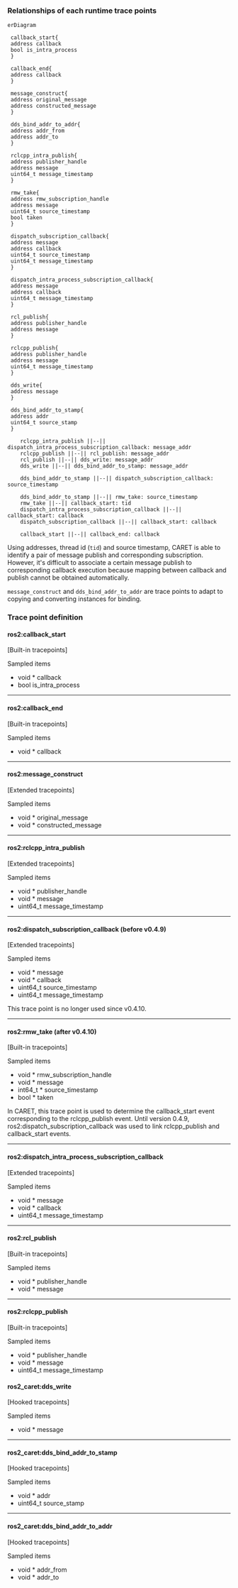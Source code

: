 ### Relationships of each runtime trace points

```mermaid
erDiagram

 callback_start{
 address callback
 bool is_intra_process
 }

 callback_end{
 address callback
 }

 message_construct{
 address original_message
 address constructed_message
 }

 dds_bind_addr_to_addr{
 address addr_from
 address addr_to
 }

 rclcpp_intra_publish{
 address publisher_handle
 address message
 uint64_t message_timestamp
 }

 rmw_take{
 address rmw_subscription_handle
 address message
 uint64_t source_timestamp
 bool taken
 }

 dispatch_subscription_callback{
 address message
 address callback
 uint64_t source_timestamp
 uint64_t message_timestamp
 }

 dispatch_intra_process_subscription_callback{
 address message
 address callback
 uint64_t message_timestamp
 }

 rcl_publish{
 address publisher_handle
 address message
 }

 rclcpp_publish{
 address publisher_handle
 address message
 uint64_t message_timestamp
 }

 dds_write{
 address message
 }

 dds_bind_addr_to_stamp{
 address addr
 uint64_t source_stamp
 }

    rclcpp_intra_publish ||--|| dispatch_intra_process_subscription_callback: message_addr
    rclcpp_publish ||--|| rcl_publish: message_addr
    rcl_publish ||--|| dds_write: message_addr
    dds_write ||--|| dds_bind_addr_to_stamp: message_addr

    dds_bind_addr_to_stamp ||--|| dispatch_subscription_callback: source_timestamp

    dds_bind_addr_to_stamp ||--|| rmw_take: source_timestamp
    rmw_take ||--|| callback_start: tid
    dispatch_intra_process_subscription_callback ||--|| callback_start: callback
    dispatch_subscription_callback ||--|| callback_start: callback

    callback_start ||--|| callback_end: callback

```

Using addresses, thread id (`tid`) and source timestamp, CARET is able to identify a pair of message publish and corresponding subscription.
However, it's difficult to associate a certain message publish to corresponding callback execution because mapping between callback and publish cannot be obtained automatically.

`message_construct` and `dds_bind_addr_to_addr` are trace points to adapt to copying and converting instances for binding.

### Trace point definition

#### ros2:callback_start

[Built-in tracepoints]

Sampled items

- void \* callback
- bool is_intra_process

---

#### ros2:callback_end

[Built-in tracepoints]

Sampled items

- void \* callback

---

#### ros2:message_construct

[Extended tracepoints]

Sampled items

- void \* original_message
- void \* constructed_message

---

#### ros2:rclcpp_intra_publish

[Extended tracepoints]

Sampled items

- void \* publisher_handle
- void \* message
- uint64_t message_timestamp

---

#### ros2:dispatch_subscription_callback (before v0.4.9)

[Extended tracepoints]

Sampled items

- void \* message
- void \* callback
- uint64_t source_timestamp
- uint64_t message_timestamp

This trace point is no longer used since v0.4.10.

---

#### ros2:rmw_take (after v0.4.10)

[Built-in tracepoints]

Sampled items

- void \* rmw_subscription_handle
- void \* message
- int64_t \* source_timestamp
- bool \* taken

In CARET, this trace point is used to determine the callback_start event corresponding to the rclcpp_publish event.
Until version 0.4.9, ros2:dispatch_subscription_callback was used to link rclcpp_publish and callback_start events.

---

#### ros2:dispatch_intra_process_subscription_callback

[Extended tracepoints]

Sampled items

- void \* message
- void \* callback
- uint64_t message_timestamp

---

#### ros2:rcl_publish

[Built-in tracepoints]

Sampled items

- void \* publisher_handle
- void \* message

---

#### ros2:rclcpp_publish

[Built-in tracepoints]

Sampled items

- void \* publisher_handle
- void \* message
- uint64_t message_timestamp

#### ros2_caret:dds_write

[Hooked tracepoints]

Sampled items

- void \* message

---

#### ros2_caret:dds_bind_addr_to_stamp

[Hooked tracepoints]

Sampled items

- void \* addr
- uint64_t source_stamp

---

#### ros2_caret:dds_bind_addr_to_addr

[Hooked tracepoints]

Sampled items

- void \* addr_from
- void \* addr_to

